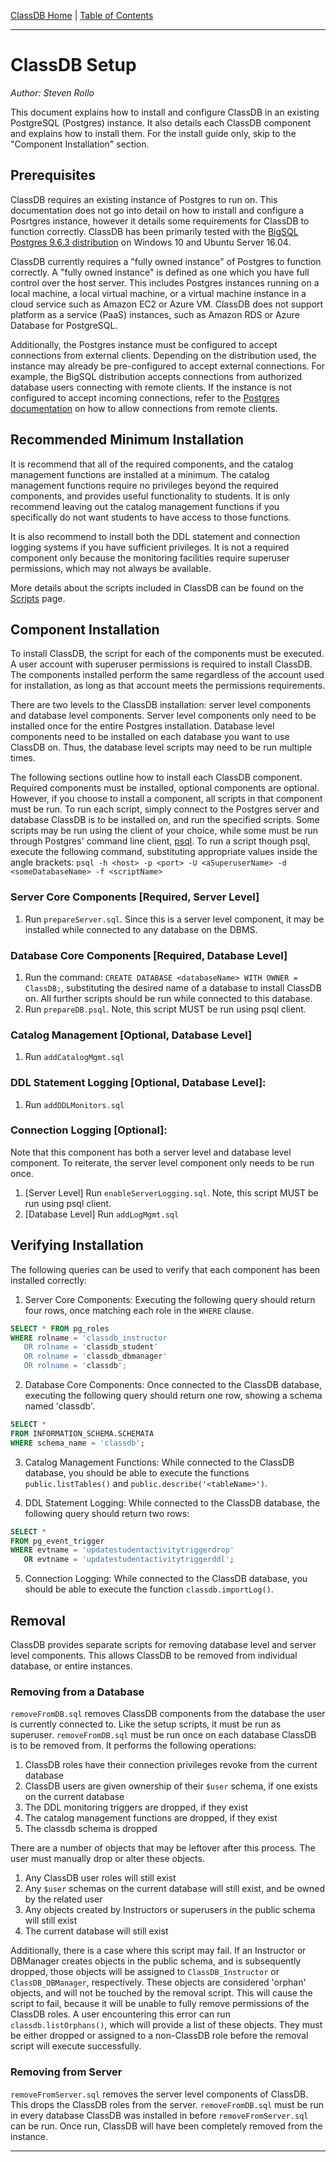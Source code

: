 [ClassDB Home](Home) \| [Table of Contents](Table-of-Contents)

---
# ClassDB Setup

_Author: Steven Rollo_

This document explains how to install and configure ClassDB in an existing PostgreSQL (Postgres) instance. It also details each ClassDB component and explains how to install them. For the install guide only, skip to the "Component Installation" section.

## Prerequisites
ClassDB requires an existing instance of Postgres to run on. This documentation does not go into detail on how to install and configure a Posrtgres instance, however it details some requirements for ClassDB to function correctly. ClassDB has been primarily tested with the [BigSQL Postgres 9.6.3 distribution](https://www.bigsql.org/) on Windows 10 and Ubuntu Server 16.04.

ClassDB currently requires a "fully owned instance" of Postgres to function correctly. A "fully owned instance" is defined as one which you have full control over the host server. This includes Postgres instances running on a local machine, a local virtual machine, or a virtual machine instance in a cloud service such as Amazon EC2 or Azure VM. ClassDB does not support platform as a service (PaaS) instances, such as Amazon RDS or Azure Database for PostgreSQL.

Additionally, the Postgres instance must be configured to accept connections from external clients. Depending on the distribution used, the instance may already be pre-configured to accept external connections. For example, the BigSQL distribution accepts connections from authorized database users connecting with remote clients. If the instance is not configured to accept incoming connections, refer to the [Postgres documentation](https://www.postgresql.org/docs/9.6/static/auth-pg-hba-conf.html) on how to allow connections from remote clients.

## Recommended Minimum Installation
It is recommend that all of the required components, and the catalog management functions are installed at a minimum.
The catalog management functions require no privileges beyond the required components, and provides useful functionality to students. It is only recommend leaving out the catalog management functions if you specifically do not want students to have access to those functions.

It is also recommend to install both the DDL statement and connection logging systems if you have sufficient privileges. It is not a required component only because the monitoring facilities require superuser permissions, which may not always be available.

More details about the scripts included in ClassDB can be found on the [Scripts](Scripts) page.

## Component Installation
To install ClassDB, the script for each of the components must be executed. A user account with superuser permissions is required to install ClassDB. The components installed perform the same regardless of the account used for installation, as long as that account meets the permissions requirements.

There are two levels to the ClassDB installation: server level components and database level components. Server level components only need to be installed once for the entire Postgres installation. Database level components need to be installed on each database you want to use ClassDB on. Thus, the database level scripts may need to be run multiple times.

The following sections outline how to install each ClassDB component. Required components must be installed, optional components are optional. However, if you choose to install a component, all scripts in that component must be run. To run each script, simply connect to the Postgres server and database ClassDB is to be installed on, and run the specified scripts. Some scripts may be run using the client of your choice, while some must be run through Postgres' command line client, [psql](https://www.postgresql.org/docs/9.6/static/app-psql.html). To run a script though psql, execute the following command, substituting appropriate values inside the angle brackets:
`psql -h <host> -p <port> -U <aSuperuserName> -d <someDatabaseName> -f <scriptName>`

### Server Core Components [Required, Server Level]
1. Run `prepareServer.sql`. Since this is a server level component, it may be installed while connected to any database on the DBMS.

### Database Core Components [Required, Database Level]
1. Run the command: `CREATE DATABASE <databaseName> WITH OWNER = ClassDB;`, substituting the desired name of a database to install ClassDB on. All further scripts should be run while connected to this database.
2. Run `prepareDB.psql`. Note, this script MUST be run using psql client.

### Catalog Management [Optional, Database Level]
1. Run `addCatalogMgmt.sql`

### DDL Statement Logging [Optional, Database Level]:
1. Run `addDDLMonitors.sql`

### Connection Logging [Optional]:
Note that this component has both a server level and database level component. To reiterate, the server level component only needs to be run once.
1. [Server Level] Run `enableServerLogging.sql`. Note, this script MUST be run using psql client.
2. [Database Level] Run `addLogMgmt.sql`

## Verifying Installation
The following queries can be used to verify that each component has been installed correctly:
1. Server Core Components: Executing the following query should return four rows, once matching each role in the `WHERE` clause.
```sql
SELECT * FROM pg_roles
WHERE rolname = 'classdb_instructor
   OR rolname = 'classdb_student'
   OR rolname = 'classdb_dbmanager'
   OR rolname = 'classdb';
```

2. Database Core Components: Once connected to the ClassDB database, executing the following query should return one row, showing a schema named 'classdb'.
```sql
SELECT *
FROM INFORMATION_SCHEMA.SCHEMATA
WHERE schema_name = 'classdb';
```

3. Catalog Management Functions: While connected to the ClassDB database, you should be able to execute the functions `public.listTables()` and
`public.describe('<tableName>')`.

4. DDL Statement Logging: While connected to the ClassDB database, the following query should return two rows:
```sql
SELECT *
FROM pg_event_trigger
WHERE evtname = 'updatestudentactivitytriggerdrop'
   OR evtname = 'updatestudentactivitytriggerddl';
```

5. Connection Logging: While connected to the ClassDB database, you should be able to execute the function `classdb.importLog()`.

## Removal
ClassDB provides separate scripts for removing database level and server level components. This allows ClassDB to be removed from individual database, or entire instances.

### Removing from a Database
`removeFromDB.sql` removes ClassDB components from the database the user is currently connected to. Like the setup scripts, it must be run as superuser. `removeFromDB.sql` must be run once on each database ClassDB is to be removed from. It performs the following operations:
1. ClassDB roles have their connection privileges revoke from the current database
2. ClassDB users are given ownership of their `$user` schema, if one exists on the current database
3. The DDL monitoring triggers are dropped, if they exist
4. The catalog management functions are dropped, if they exist
5. The classdb schema is dropped

There are a number of objects that may be leftover after this process. The user must manually drop or alter these objects.
1. Any ClassDB user roles will still exist
2. Any `$user` schemas on the current database will still exist, and be owned by the related user
3. Any objects created by Instructors or superusers in the public schema will still exist
4. The current database will still exist

Additionally, there is a case where this script may fail. If an Instructor or DBManager creates objects in the public schema, and is subsequently dropped, those objects will be assigned to `ClassDB_Instructor` or `ClassDB_DBManager`, respectively. These objects are considered 'orphan' objects, and will not be touched by the removal script. This will cause the script to fail, because it will be unable to fully remove permissions of the ClassDB roles. A user encountering this error can run `classdb.listOrphans()`, which will provide a list of these objects. They must be either dropped or assigned to a non-ClassDB role before the removal script will execute successfully.

### Removing from Server
`removeFromServer.sql` removes the server level components of ClassDB. This drops the ClassDB roles from the server. `removeFromDB.sql` must be run in every database ClassDB was installed in before `removeFromServer.sql` can be run. Once run, ClassDB will have been completely removed from the instance.

---
